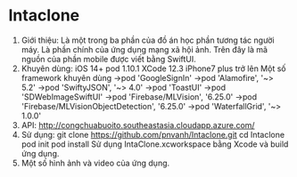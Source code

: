 # Intaclone
1. Giới thiệu:
Là một trong ba phần của đồ án học phần tương tác người máy. Là phần chính của ứng dụng mạng xã hội ảnh. 
Trên đây là mã nguồn của phần mobile được viết bằng SwiftUI.
2. Khuyên dùng:
iOS 14+
pod 1.10.1
XCode 12.3
iPhone7 plus trở lên
Một số framework khuyên dùng
->pod 'GoogleSignIn'
->pod 'Alamofire', '~> 5.2'
->pod 'SwiftyJSON', '~> 4.0'
->pod 'ToastUI'
->pod 'SDWebImageSwiftUI'
->pod 'Firebase/MLVision', '6.25.0'
->pod 'Firebase/MLVisionObjectDetection', '6.25.0'
->pod 'WaterfallGrid', '~> 1.0.0'
3. API: http://congchuabuoito.southeastasia.cloudapp.azure.com/
4. Sử dụng:
git clone https://github.com/pnvanh/Intaclone.git
cd Intaclone
pod init
pod install
Sử dụng IntaClone.xcworkspace bằng Xcode và build ứng dụng.
5. Một số hình ảnh và video của ứng dụng.
